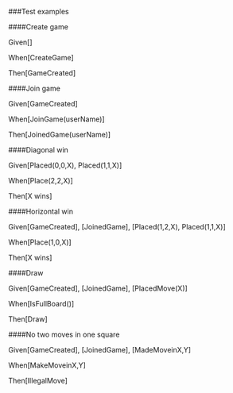 ###Test examples

####Create game

Given[]

When[CreateGame]

Then[GameCreated]


####Join game

Given[GameCreated]

When[JoinGame(userName)]

Then[JoinedGame(userName)]


####Diagonal win

Given[Placed(0,0,X), Placed(1,1,X)]

When[Place(2,2,X)]

Then[X wins]


####Horizontal win

Given[GameCreated], [JoinedGame], [Placed(1,2,X), Placed(1,1,X)]

When[Place(1,0,X)]

Then[X wins]

####Draw

Given[GameCreated], [JoinedGame], [PlacedMove(X)]

When[IsFullBoard()]

Then[Draw]

####No two moves in one square

Given[GameCreated], [JoinedGame], [MadeMoveinX,Y]

When[MakeMoveinX,Y]

Then[IllegalMove]

